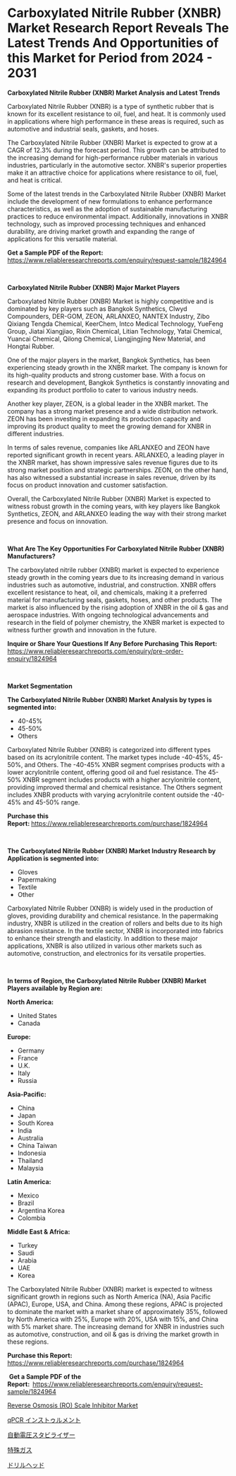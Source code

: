 <p><h1>Carboxylated Nitrile Rubber (XNBR) Market Research Report Reveals The Latest Trends And Opportunities of this Market for Period from 2024 - 2031</h1></p><p><strong>Carboxylated Nitrile Rubber (XNBR) Market Analysis and Latest Trends</strong></p>
<p><p>Carboxylated Nitrile Rubber (XNBR) is a type of synthetic rubber that is known for its excellent resistance to oil, fuel, and heat. It is commonly used in applications where high performance in these areas is required, such as automotive and industrial seals, gaskets, and hoses.</p><p>The Carboxylated Nitrile Rubber (XNBR) Market is expected to grow at a CAGR of 12.3% during the forecast period. This growth can be attributed to the increasing demand for high-performance rubber materials in various industries, particularly in the automotive sector. XNBR's superior properties make it an attractive choice for applications where resistance to oil, fuel, and heat is critical.</p><p>Some of the latest trends in the Carboxylated Nitrile Rubber (XNBR) Market include the development of new formulations to enhance performance characteristics, as well as the adoption of sustainable manufacturing practices to reduce environmental impact. Additionally, innovations in XNBR technology, such as improved processing techniques and enhanced durability, are driving market growth and expanding the range of applications for this versatile material.</p></p>
<p><strong>Get a Sample PDF of the Report:&nbsp;</strong> <a href="https://www.reliableresearchreports.com/enquiry/request-sample/1824964">https://www.reliableresearchreports.com/enquiry/request-sample/1824964</a></p>
<p>&nbsp;</p>
<p><strong>Carboxylated Nitrile Rubber (XNBR) Major Market Players</strong></p>
<p><p>Carboxylated Nitrile Rubber (XNBR) Market is highly competitive and is dominated by key players such as Bangkok Synthetics, Clwyd Compounders, DER-GOM, ZEON, ARLANXEO, NANTEX Industry, Zibo Qixiang Tengda Chemical, KeerChem, Intco Medical Technology, YueFeng Group, Jiatai Xiangjiao, Rixin Chemical, Litian Technology, Yatai Chemical, Yuancai Chemical, Qilong Chemical, Liangjingjing New Material, and Hongtai Rubber.</p><p>One of the major players in the market, Bangkok Synthetics, has been experiencing steady growth in the XNBR market. The company is known for its high-quality products and strong customer base. With a focus on research and development, Bangkok Synthetics is constantly innovating and expanding its product portfolio to cater to various industry needs.</p><p>Another key player, ZEON, is a global leader in the XNBR market. The company has a strong market presence and a wide distribution network. ZEON has been investing in expanding its production capacity and improving its product quality to meet the growing demand for XNBR in different industries.</p><p>In terms of sales revenue, companies like ARLANXEO and ZEON have reported significant growth in recent years. ARLANXEO, a leading player in the XNBR market, has shown impressive sales revenue figures due to its strong market position and strategic partnerships. ZEON, on the other hand, has also witnessed a substantial increase in sales revenue, driven by its focus on product innovation and customer satisfaction.</p><p>Overall, the Carboxylated Nitrile Rubber (XNBR) Market is expected to witness robust growth in the coming years, with key players like Bangkok Synthetics, ZEON, and ARLANXEO leading the way with their strong market presence and focus on innovation.</p></p>
<p>&nbsp;</p>
<p><strong>What Are The Key Opportunities For Carboxylated Nitrile Rubber (XNBR) Manufacturers?</strong></p>
<p><p>The carboxylated nitrile rubber (XNBR) market is expected to experience steady growth in the coming years due to its increasing demand in various industries such as automotive, industrial, and construction. XNBR offers excellent resistance to heat, oil, and chemicals, making it a preferred material for manufacturing seals, gaskets, hoses, and other products. The market is also influenced by the rising adoption of XNBR in the oil & gas and aerospace industries. With ongoing technological advancements and research in the field of polymer chemistry, the XNBR market is expected to witness further growth and innovation in the future.</p></p>
<p><strong>Inquire or Share Your Questions If Any Before Purchasing This Report:</strong> <a href="https://www.reliableresearchreports.com/enquiry/pre-order-enquiry/1824964">https://www.reliableresearchreports.com/enquiry/pre-order-enquiry/1824964</a></p>
<p>&nbsp;</p>
<p><strong>Market Segmentation</strong></p>
<p><strong>The Carboxylated Nitrile Rubber (XNBR) Market Analysis by types is segmented into:</strong></p>
<p><ul><li>40-45%</li><li>45-50%</li><li>Others</li></ul></p>
<p><p>Carboxylated Nitrile Rubber (XNBR) is categorized into different types based on its acrylonitrile content. The market types include -40-45%, 45-50%, and Others. The -40-45% XNBR segment comprises products with a lower acrylonitrile content, offering good oil and fuel resistance. The 45-50% XNBR segment includes products with a higher acrylonitrile content, providing improved thermal and chemical resistance. The Others segment includes XNBR products with varying acrylonitrile content outside the -40-45% and 45-50% range.</p></p>
<p><strong>Purchase this Report:&nbsp;</strong><a href="https://www.reliableresearchreports.com/purchase/1824964">https://www.reliableresearchreports.com/purchase/1824964</a></p>
<p>&nbsp;</p>
<p><strong>The Carboxylated Nitrile Rubber (XNBR) Market Industry Research by Application is segmented into:</strong></p>
<p><ul><li>Gloves</li><li>Papermaking</li><li>Textile</li><li>Other</li></ul></p>
<p><p>Carboxylated Nitrile Rubber (XNBR) is widely used in the production of gloves, providing durability and chemical resistance. In the papermaking industry, XNBR is utilized in the creation of rollers and belts due to its high abrasion resistance. In the textile sector, XNBR is incorporated into fabrics to enhance their strength and elasticity. In addition to these major applications, XNBR is also utilized in various other markets such as automotive, construction, and electronics for its versatile properties.</p></p>
<p>&nbsp;</p>
<p><strong>In terms of Region, the Carboxylated Nitrile Rubber (XNBR) Market Players available by Region are:</strong></p>
<p>
    <p> <strong> North America: </strong>
        <ul>
            <li>United States</li>
            <li>Canada</li>
        </ul>
        </p> 
    <p> <strong> Europe: </strong>
        <ul>
            <li>Germany</li>
            <li>France</li>
            <li>U.K.</li>
            <li>Italy</li>
            <li>Russia</li>
        </ul>
        </p> 
    <p> <strong> Asia-Pacific: </strong>
        <ul>
            <li>China</li>
            <li>Japan</li>
            <li>South Korea</li>
            <li>India</li>
            <li>Australia</li>
            <li>China Taiwan</li>
            <li>Indonesia</li>
            <li>Thailand</li>
            <li>Malaysia</li>
        </ul>
        </p> 
    <p> <strong> Latin America: </strong>
        <ul>
            <li>Mexico</li>
            <li>Brazil</li>
            <li>Argentina Korea</li>
            <li>Colombia</li>
        </ul>
        </p> 
    <p> <strong> Middle East & Africa: </strong>
        <ul>
            <li>Turkey</li>
            <li>Saudi</li>
            <li>Arabia</li>
            <li>UAE</li>
            <li>Korea</li>
        </ul>
    </p>
    </p>
<p><p>The Carboxylated Nitrile Rubber (XNBR) market is expected to witness significant growth in regions such as North America (NA), Asia Pacific (APAC), Europe, USA, and China. Among these regions, APAC is projected to dominate the market with a market share of approximately 35%, followed by North America with 25%, Europe with 20%, USA with 15%, and China with 5% market share. The increasing demand for XNBR in industries such as automotive, construction, and oil & gas is driving the market growth in these regions.</p></p>
<p><strong>Purchase this Report: </strong><a href="https://www.reliableresearchreports.com/purchase/1824964">https://www.reliableresearchreports.com/purchase/1824964</a></p>
<p>&nbsp;<strong>Get a Sample PDF of the Report:&nbsp;&nbsp;</strong><a href="https://www.reliableresearchreports.com/enquiry/request-sample/1824964">https://www.reliableresearchreports.com/enquiry/request-sample/1824964</a></p>
<p><strong></strong></p>
<p><p><a href="https://issuu.com/reportprime-2/docs/reverse-osmosis-ro-scale-inhibitor-market-size-203">Reverse Osmosis (RO) Scale Inhibitor Market</a></p><p><a href="https://medium.com/@opalkilback2023/qpcr%E6%A9%9F%E5%99%A8%E5%B8%82%E5%A0%B4%E8%A6%8F%E6%A8%A1-%E5%B8%82%E5%A0%B4%E5%B1%95%E6%9C%9B%E3%81%8A%E3%82%88%E3%81%B3%E5%B8%82%E5%A0%B4%E4%BA%88%E6%B8%AC-2024%E5%B9%B4%E3%81%8B%E3%82%892031%E5%B9%B4%E3%81%BE%E3%81%A7-28f9d46c2388">qPCR インストゥルメント</a></p><p><a href="https://github.com/vtbvgl20191192/Market-Research-Report-List-1/blob/main/84815661185.md">自動電圧スタビライザー</a></p><p><a href="https://github.com/avwofrml53535/Market-Research-Report-List-1/blob/main/36906651184.md">特殊ガス</a></p><p><a href="https://medium.com/@elmorunolfsson2023/%E3%83%89%E3%83%AA%E3%83%AA%E3%83%B3%E3%82%B0%E3%83%98%E3%83%83%E3%83%89%E5%B8%82%E5%A0%B4-%E5%B8%82%E5%A0%B4%E3%82%B7%E3%82%A7%E3%82%A2-%E5%B8%82%E5%A0%B4%E3%83%88%E3%83%AC%E3%83%B3%E3%83%89-%E3%81%8A%E3%82%88%E3%81%B3%E5%B0%86%E6%9D%A5%E3%81%AE%E6%88%90%E9%95%B7%E3%82%92%E6%8E%A2%E7%A9%B6%E3%81%97%E3%81%BE%E3%81%99-136b172f3c76">ドリルヘッド</a></p></p>